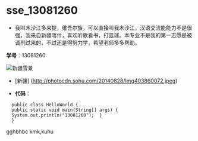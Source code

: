 # sse_13081260
* 我叫木沙江多来提，维吾尔族，可以直接叫我木沙江，汉语交流能能力不是很强，我来自新疆喀什，喜欢听歌看书，打篮球。本专业不是我的第一志愿是被调剂过来的，不过还是得努力学，希望老师多多帮助。


**学号**：13081260

![新疆雪景](http://photocdn.sohu.com/20140828/Img403860072.jpeg)

* [新疆] (http://photocdn.sohu.com/20140828/Img403860072.jpeg)
  
  
  
  
  
  
  
  
  
  
  
  
  
  
* **代码**：
```
  public class HelloWorld {  
  public static void main(String[] args) {  
  System.out.println("13081260");  } 
  } 
```
gghbhbc
kmk,kuhu 